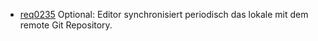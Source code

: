 * [req0235](req0235.md) Optional: Editor synchronisiert periodisch das lokale mit dem remote Git Repository.